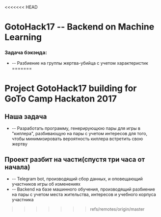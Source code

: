 <<<<<<< HEAD
# GotoHack17  -- Backend on Machine Learning
### Задача бэкэнда:
* -- Разбиение на группы жертва-убийца с учетом характеристик
=======
# Project GotoHack17 building for GoTo Camp Hackaton 2017
## Наша задача
* -- Разработать программу, генерирующюю пары для игры в "киллера", разбивающую на пары с учетом интересов для того, чтобы минимизировать вероятность киллера встретить свою жертву
## Проект разбит на части(спустя три часа от начала)
* -- Telegram bot, производящий сбор данных, и оповещающий участников игры об изменениях
* -- Backend на базе машинного обучения, производящий разбиение на пары с учетом места жительства, интересов и учебного корпуса участника

>>>>>>> refs/remotes/origin/master
